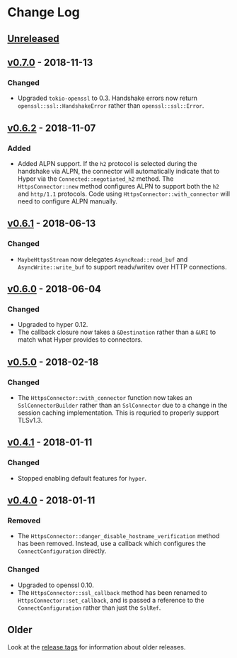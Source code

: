 # Change Log

## [Unreleased]

## [v0.7.0] - 2018-11-13

### Changed

* Upgraded `tokio-openssl` to 0.3. Handshake errors now return `openssl::ssl::HandshakeError`
    rather than `openssl::ssl::Error`.

## [v0.6.2] - 2018-11-07

### Added

* Added ALPN support. If the `h2` protocol is selected during the handshake via ALPN, the connector
    will automatically indicate that to Hyper via the `Connected::negotiated_h2` method. The
    `HttpsConnector::new` method configures ALPN to support both the `h2` and `http/1.1` protocols.
    Code using `HttpsConnector::with_connector` will need to configure ALPN manually.

## [v0.6.1] - 2018-06-13

### Changed

* `MaybeHttpsStream` now delegates `AsyncRead::read_buf` and `AsyncWrite::write_buf` to support
    readv/writev over HTTP connections.

## [v0.6.0] - 2018-06-04

### Changed

* Upgraded to hyper 0.12.
* The callback closure now takes a `&Destination` rather than a `&URI` to match what Hyper provides
    to connectors.

## [v0.5.0] - 2018-02-18

### Changed

* The `HttpsConnector::with_connector` function now takes an `SslConnectorBuilder` rather than an
    `SslConnector` due to a change in the session caching implementation. This is requried to
    properly support TLSv1.3.

## [v0.4.1] - 2018-01-11

### Changed

* Stopped enabling default features for `hyper`.

## [v0.4.0] - 2018-01-11

### Removed

* The `HttpsConnector::danger_disable_hostname_verification` method has been removed. Instead, use
    a callback which configures the `ConnectConfiguration` directly.

### Changed

* Upgraded to openssl 0.10.
* The `HttpsConnector::ssl_callback` method has been renamed to `HttpsConnector::set_callback`,
    and is passed a reference to the `ConnectConfiguration` rather than just the `SslRef`.

## Older

Look at the [release tags] for information about older releases.

[Unreleased]: https://github.com/sfackler/hyper-openssl/compare/0.7.0...master
[v0.7.0]: https://github.com/sfackler/hyper-openssl/compare/0.6.2...0.7.0
[v0.6.2]: https://github.com/sfackler/hyper-openssl/compare/0.6.1...0.6.2
[v0.6.1]: https://github.com/sfackler/hyper-openssl/compare/0.6.0...0.6.1
[v0.6.0]: https://github.com/sfackler/hyper-openssl/compare/0.5.0...0.6.0
[v0.5.0]: https://github.com/sfackler/hyper-openssl/compare/0.4.1...0.5.0
[v0.4.1]: https://github.com/sfackler/hyper-openssl/compare/0.4.0...0.4.1
[v0.4.0]: https://github.com/sfackler/hyper-openssl/compare/0.3.1...0.4.0
[release tags]: https://github.com/sfackler/hyper-openssl/releases
